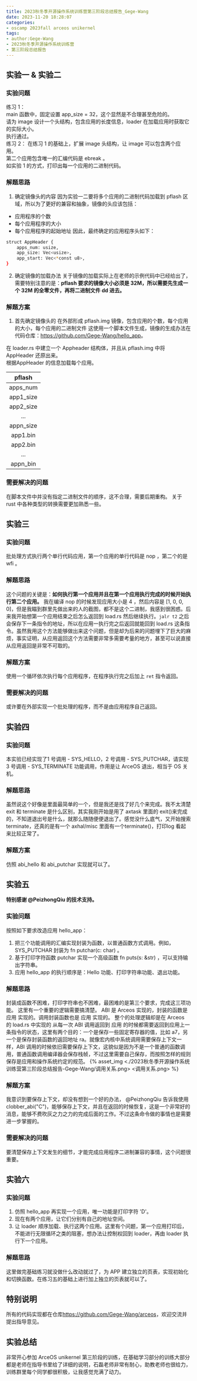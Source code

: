 ```yaml
---
title: 2023秋冬季开源操作系统训练营第三阶段总结报告_Gege-Wang
date: 2023-11-20 18:28:07
categories:
- oscamp 2023fall arceos unikernel
tags:
- author:Gege-Wang
- 2023秋冬季开源操作系统训练营
- 第三阶段总结报告
---
```


## 实验一 & 实验二

### 实验问题
练习 1：    
main 函数中，固定设置 app_size = 32，这个显然是不合理甚至危险的。    
请为 image 设计一个头结构，包含应用的长度信息，loader 在加载应用时获取它的实际大小。    
执行通过。        
练习 2：
在练习 1 的基础上，扩展 image 头结构，让 image 可以包含两个应用。    
第二个应用包含唯一的汇编代码是 ebreak 。     
如实验 1 的方式，打印出每一个应用的二进制代码。     

### 解题思路

1. 确定镜像头的内容
因为实验一二要将多个应用的二进制代码加载到 pflash 区域，所以为了更好的兼容和抽象，镜像的头应该包括：
- 应用程序的个数
- 每个应用程序的大小
- 每个应用程序的起始地址
因此，最终确定的应用程序头如下：
```bash
struct AppHeader {
    apps_num: usize,
    app_size: Vec<usize>,
    app_start: Vec<*const u8>,
}
```

2. 确定镜像的加载办法
关于镜像的加载实际上在老师的示例代码中已经给出了，需要特别注意的是：**pflash 要求的镜像大小必须是 32M，所以需要先生成一个 32M 的全零文件，再将二进制文件 dd 进去。**

### 解题方案

1. 首先确定镜像头的
在外部形成 pflash.img 镜像，包含应用的个数，每个应用的大小，每个应用的二进制文件 
这使用一个脚本文件生成，镜像的生成办法在代码仓库：<https://github.com/Gege-Wang/hello_app>。

在 loader.rs 中建立一个 Appheader 结构体，并且从 pflash.img 中将 AppHeader 还原出来。    
根据AppHeader 的信息加载每个应用。


|  pflash       |   
|  :----:       |      
|  apps_num     |      
|   app1_size   |      
|   app2_size   |       
|   ...         |       
|   appn_size   |      
|   app1.bin    |      
|   app2.bin    |      
|   ...         |      
|   appn_bin    |       


### 需要解决的问题
在脚本文件中并没有指定二进制文件的顺序，这不合理，需要后期重构。
关于 rust 中各种类型的转换需要更加熟悉一些。

## 实验三

### 实验问题

批处理方式执行两个单行代码应用，第一个应用的单行代码是 nop ，第二个的是 wfi 。   

### 解题思路
这个问题的关键是：**如何执行第一个应用并且在第一个应用执行完成的时候开始执行第二个应用。** 我在编译 nop 的时候发现应用大小是 4 ，然后内容是 [1, 0, 0, 0]，但是我瞄到群里先做出来的人的截图，都不是这个二进制，我感到很困惑。后来我开始想第一个应用结束之后怎么返回到 load.rs 然后继续执行。`jalr t2` 之后会保存下一条指令的地址，所以在应用一执行完之后返回就能回到 load.rs 这条指令。虽然我用这个方法能够做出来这个问题，但是却为后来的问题埋下了巨大的麻烦，事实证明，从应用返回这个方法需要非常多需要考量的地方，甚至可以说直接从应用返回是非常不可取的。

### 解题方案
使用一个循环依次执行每个应用程序，在程序执行完之后加上 `ret` 指令返回。

### 需要解决的问题
或许要在外部实现一个批处理的程序，而不是由应用程序自己返回。

## 实验四

### 实验问题
本实验已经实现了1 号调用 - SYS_HELLO，2 号调用 - SYS_PUTCHAR，请实现 3 号调用 - SYS_TERMINATE 功能调用，作用是让 ArceOS 退出，相当于 OS 关机。   

### 解题思路
虽然说这个好像是里面最简单的一个，但是我还是找了好几个来完成。我不太清楚 exit 和 terminate 是什么区别，其实我刚开始是用了 axtask 里面的 exit()来完成的，不知道退出号是什么，就那么随随便便退出了。感觉没什么底气，又开始搜索 terminate，还真的是有一个 axhal/misc 里面有一个terminate()，打印log 看起来比较正常了。

### 解题方案
仿照 abi_hello 和 abi_putchar 实现就可以了。  

## 实验五

**特别感谢 @PeizhongQiu 的技术支持。**
### 实验问题
按照如下要求改造应用 hello_app：   
1. 把三个功能调用的汇编实现封装为函数，以普通函数方式调用。例如，SYS_PUTCHAR 封装为 fn putchar(c: char) 。    
2. 基于打印字符函数 putchar 实现一个高级函数 fn puts(s: &str) ，可以支持输出字符串。      
3. 应用 hello_app 的执行顺序是：Hello 功能、打印字符串功能、退出功能。    

### 解题思路

封装成函数不困难，打印字符串也不困难，最困难的是第三个要求，完成这三项功能。
这里有一个重要的逻辑需要搞清楚。 ABI 是 Arceos 实现的，封装的函数是 应用 实现的。调用封装函数也是 应用 实现的。 整个的处理逻辑却是在 Arceos 的 load.rs 中实现的
从每一次 ABI 调用返回到 应用 的时候都需要返回到应用上一条指令的状态，这里有两个目的：一个是保存一些固定寄存器的值，比如 a7，另一个是保存封装函数的返回地址 ra。就像宏内核中系统调用需要保存上下文一样，ABI 调用的时候依旧需要保存上下文，这貌似是因为不是一个普通的函数调用，普通函数调用编译器会保存栈帧，不过这里需要自己保存，而按照怎样的规则保存是应用和操作系统约定的规范。
{% asset_img <./2023秋冬季开源操作系统训练营第三阶段总结报告-Gege-Wang/调用关系.png> <调用关系.png> %}
### 解题方案
我意识到要保存上下文，却没有想到一个好的办法， @PeizhongQiu 告诉我使用 clobber_abi("C")，能够保存上下文，并且在返回的时候恢复，这是一个非常好的消息，能够不费吹灰之力之力的完成后面的工作。不过这条命令做的事情也是需要进一步掌握的。

### 需要解决的问题
要清楚保存上下文发生的细节，才能完成应用程序二进制兼容的事情，这个问题很重要。

## 实验六

### 实验问题
1. 仿照 hello_app 再实现一个应用，唯一功能是打印字符 'D'。    
2. 现在有两个应用，让它们分别有自己的地址空间。    
3. 让 loader 顺序加载、执行这两个应用。这里有个问题，第一个应用打印后，不能进行无限循环之类的阻塞，想办法让控制权回到 loader，再由 loader 执行下一个应用。    
### 解题思路
这里做完基础练习就没做什么改动就过了，为 APP 建立独立的页表，实现初始化和切换函数。在练习五的基础上进行加上独立的页表就可以了。
 
## 特别说明
所有的代码实现都在仓库<https://github.com/Gege-Wang/arceos>，欢迎交流并提出指导意见。

## 实验总结

非常开心参加 ArceOS unikernel 第三阶段的训练，在基础学习部分的训练大部分都是老师在指导书里给了详细的说明，石磊老师非常有耐心，助教老师也很给力，训练群里每个同学都很积极，让我感觉充满了动力。